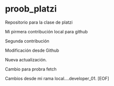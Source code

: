 # proob_platzi

Repositorio para la clase de platzi

Mi pirmera contribución local para github

Segunda contribución

Modificación desde Github

Nueva actualización.

Cambio para probra fetch

Cambios desde mi rama local....developer_01. [EOF]
